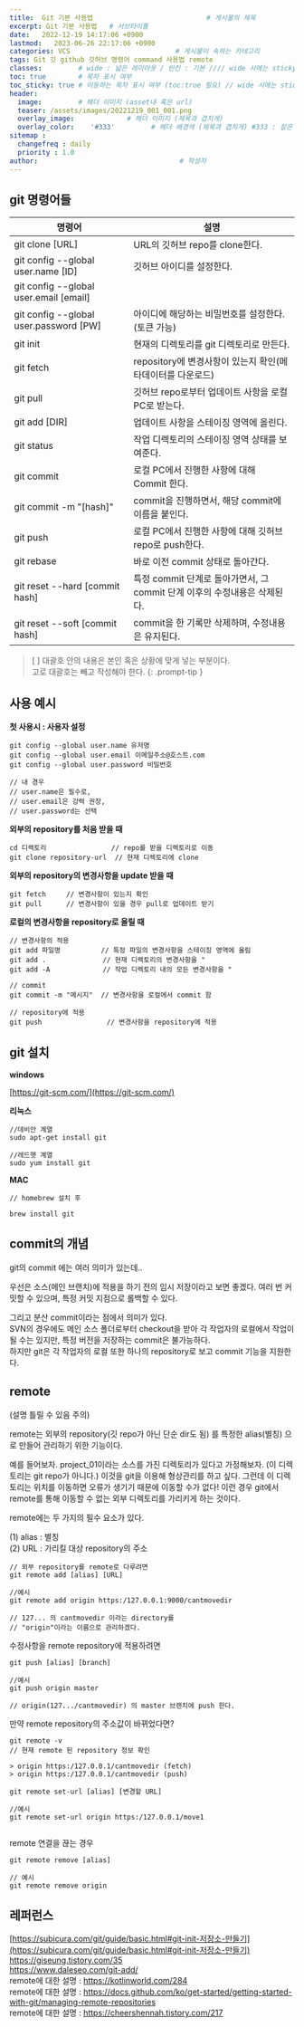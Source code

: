 ```yaml
---
title:  Git 기본 사용법                            # 게시물의 제목
excerpt: Git 기본 사용법   # 서브타이틀
date:   2022-12-19 14:17:06 +0900
lastmod:   2023-06-26 22:17:06 +0900
categories: VCS                          # 게시물이 속하는 카테고리
tags: Git 깃 github 깃허브 명령어 command 사용법 remote                             # 태그
classes:         # wide : 넓은 레이아웃 / 빈칸 : 기본 //// wide 시에는 sticky toc 불가
toc: true        # 목차 표시 여부
toc_sticky: true # 이동하는 목차 표시 여부 (toc:true 필요) // wide 시에는 sticky toc 불가
header: 
  image:         # 헤더 이미지 (asset내 혹은 url)
  teaser: /assets/images/20221219_001_001.png
  overlay_image:             # 헤더 이미지 (제목과 겹치게)
  overlay_color:    '#333'         # 헤더 배경색 (제목과 겹치게) #333 : 짙은 회색
sitemap :
  changefreq : daily
  priority : 1.0
author:                                   # 작성자
---
```

<!--postNo: 20221219_001-->



## git 명령어들

|명령어|설명|
|---|---|
|git clone [URL]|URL의 깃허브 repo를 clone한다.|
|git config --global user.name [ID]|깃허브 아이디를 설정한다.|
|git config --global user.email [email]|
|git config --global user.password [PW]|아이디에 해당하는 비밀번호를 설정한다. (토큰 가능)|
|git init|현재의 디렉토리를 git 디렉토리로 만든다.|
|git fetch|repository에 변경사항이 있는지 확인(메타데이터를 다운로드)|
|git pull|깃허브 repo로부터 업데이트 사항을 로컬 PC로 받는다.|
|git add [DIR]|업데이트 사항을 스테이징 영역에 올린다.|
|git status|작업 디렉토리의 스테이징 영역 상태를 보여준다.|
|git commit|로컬 PC에서 진행한 사항에 대해 Commit 한다.|
|git commit -m "[hash]"|commit을 진행하면서, 해당 commit에 이름을 붙인다.|
|git push|로컬 PC에서 진행한 사항에 대해 깃허브 repo로 push한다.|
|git rebase|바로 이전 commit 상태로 돌아간다.|
|git reset --hard [commit hash]|특정 commit 단계로 돌아가면서, 그 commit 단계 이후의 수정내용은 삭제된다.|
|git reset --soft [commit hash]|commit을 한 기록만 삭제하며, 수정내용은 유지된다.|

> [ ] 대괄호 안의 내용은 본인 혹은 상황에 맞게 넣는 부분이다.  
> 고로 대괄호는 빼고 작성해야 한다.
{: .prompt-tip }


## 사용 예시  

**첫 사용시 : 사용자 설정**  

```terminal
git config --global user.name 유저명
git config --global user.email 이메일주소@호스트.com
git config --global user.password 비밀번호

// 내 경우
// user.name은 필수로,
// user.email은 강력 권장,
// user.password는 선택
```

**외부의 repository를 처음 받을 때**  

```terminal
cd 디렉토리                // repo를 받을 디렉토리로 이동
git clone repository-url  // 현재 디렉토리에 clone
```

**외부의 repository의 변경사항을 update 받을 때**

```terminal
git fetch     // 변경사항이 있는지 확인
git pull      // 변경사항이 있을 경우 pull로 업데이트 받기
```

**로컬의 변경사항을 repository로 올릴 때**

```terminal
// 변경사항의 적용
git add 파일명          // 특정 파일의 변경사항을 스테이징 영역에 올림
git add .              // 현재 디렉토리의 변경사항을 "
git add -A             // 작업 디렉토리 내의 모든 변경사항을 "

// commit
git commit -m "메시지"  // 변경사항을 로컬에서 commit 함

// repository에 적용
git push                // 변경사항을 repository에 적용

```


## git 설치  

**windows**  

[https://git-scm.com/](https://git-scm.com/)  

**리눅스**  

```terminal
//데비안 계열
sudo apt-get install git

//레드햇 계열
sudo yum install git
```

**MAC**  

```terminal
// homebrew 설치 후

brew install git
```


## commit의 개념  

git의 commit 에는 여러 의미가 있는데..  

우선은 소스(메인 브랜치)에 적용을 하기 전의 임시 저장이라고 보면 좋겠다.
여러 번 커밋할 수 있으며, 특정 커밋 지점으로 롤백할 수 있다.  

그리고 분산 commit이라는 점에서 의미가 있다.  
SVN의 경우에도 메인 소스 폴더로부터 checkout을 받아 각 작업자의 로컬에서 작업이 될 수는 있지만, 특정 버전을 저장하는 commit은 불가능하다.  
하지만 git은 각 작업자의 로컬 또한 하나의 repository로 보고 commit 기능을 지원한다.  



## remote  

(설명 틀릴 수 있음 주의)

remote는 외부의 repository(깃 repo가 아닌 단순 dir도 됨) 를 특정한 alias(별칭) 으로 만들어 관리하기 위한 기능이다.  

예를 들어보자. project_01이라는 소스를 가진 디렉토리가 있다고 가정해보자. (이 디렉토리는 git repo가 아니다.) 이것을 git을 이용해 형상관리를 하고 싶다. 그런데 이 디렉토리는 위치를 이동하면 오류가 생기기 때문에 이동할 수가 없다! 이런 경우 git에서 remote를 통해 이동할 수 없는 외부 디렉토리를 가리키게 하는 것이다.  

remote에는 두 가지의 필수 요소가 있다.  

(1) alias : 별칭  
(2) URL : 가리킬 대상 repository의 주소  

```terminal
// 외부 repository를 remote로 다루려면
git remote add [alias] [URL]

//예시
git remote add origin https:/127.0.0.1:9000/cantmovedir

// 127... 의 cantmovedir 이라는 directory를
// "origin"이라는 이름으로 관리하겠다.
```

수정사항을 remote repository에 적용하려면

```terminal
git push [alias] [branch]

//예시
git push origin master

// origin(127.../cantmovedir) 의 master 브랜치에 push 한다.
```

만약 remote repository의 주소값이 바뀌었다면?

```terminal
git remote -v
// 현재 remote 된 repository 정보 확인

> origin https:/127.0.0.1/cantmovedir (fetch)
> origin https:/127.0.0.1/cantmovedir (push)

git remote set-url [alias] [변경할 URL]

//예시
git remote set-url origin https:/127.0.0.1/move1


```

remote 연결을 끊는 경우

```terminal
git remote remove [alias]

// 예시
git remote remove origin
```




## 레퍼런스
[https://subicura.com/git/guide/basic.html#git-init-저장소-만들기](https://subicura.com/git/guide/basic.html#git-init-저장소-만들기)  
https://giseung.tistory.com/35  
https://www.daleseo.com/git-add/  
remote에 대한 설명 : https://kotlinworld.com/284  
remote에 대한 설명 : https://docs.github.com/ko/get-started/getting-started-with-git/managing-remote-repositories  
remote에 대한 설명 : https://cheershennah.tistory.com/217  